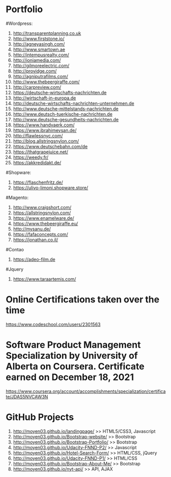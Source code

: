 # Portfolio

#Wordpress:

1. http://transparentplanning.co.uk
2. http://www.firststone.io/
1. http://agneyasingh.com/ 
2. http://www.smartown.ae 
3. http://intempusrealty.com/ 
4. http://ioniamedia.com/ 
5. http://gilmoreelectric.com/ 
6. http://providge.com/ 
7. http://agniputrafilms.com/ 
8. http://www.thebeergiraffe.com/ 
9. http://carpreview.com/ 
10. https://deutsche-wirtschafts-nachrichten.de
11. http://wirtschaft-in-europa.de
12. http://deutsche-wirtschafts-nachrichten-unternehmen.de
13. http://www.deutsche-mittelstands-nachrichten.de
14. http://www.deutsch-tuerkische-nachrichten.de
15. http://www.deutsche-gesundheits-nachrichten.de
16. https://www.handvaerk.com/
17. https://www.ibrahimevsan.de/
18. http://flawlessnyc.com/
19. http://blog.allstringsnylon.com/
20. https://www.deutschebahn.com/de
21. https://thatgrapejuice.net/
22. https://weedy.fr/
23. https://akkredidakt.de/

#Shopware:
1. https://flaschenfritz.de/
2. https://ulivo-limoni.shopware.store/

#Magento:
 
1. http://www.craigshort.com/
2. https://allstringsnylon.com/
3. https://www.enamelware.de/
4. https://www.thebeergiraffe.eu/
5. http://mysanu.de/
6. https://fafaconcepts.com/
7. https://jonathan.co.il/

#Contao

1. https://adeo-film.de

#Jquery
1. https://www.taraartemis.com/

# Online Certifications taken over the time 
https://www.codeschool.com/users/2301563

# Software Product Management Specialization by University of Alberta on Coursera. Certificate earned on December 18, 2021
https://www.coursera.org/account/accomplishments/specialization/certificate/JDAS5NVCAW3N

# GitHub Projects
1. http://moyen03.github.io/landingpage/                 >> HTML5/CSS3, Javascript
2. http://moyen03.github.io/Bootstrap-website/           >> Bootstrap
3. http://moyen03.github.io/Bootstrap-Portfolio/         >> Bootstrap
4. http://moyen03.github.io/Udacity-FNND-P2/             >> Javascript
5. http://moyen03.github.io/Hotel-Search-Form/           >> HTML/CSS, jQuery
6. http://moyen03.github.io/Udacity-FNND-P1/             >> HTML/CSS
7. http://moyen03.github.io/Bootstrap-About-Me/          >> Bootstrap
8. http://moyen03.github.io/nyt-api/                     >> API, AJAX
